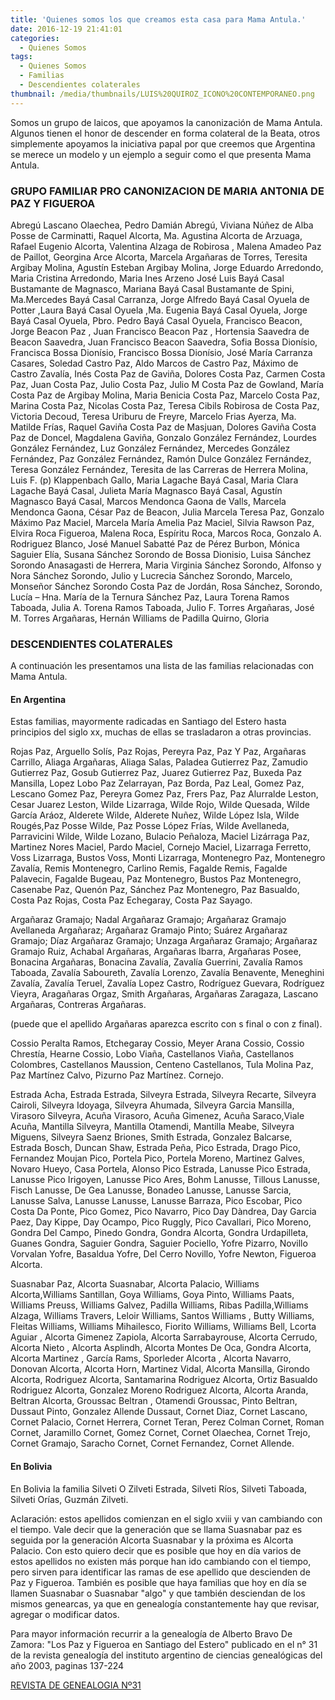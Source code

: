 ```yaml
---
title: 'Quienes somos los que creamos esta casa para Mama Antula.'
date: 2016-12-19 21:41:01
categories:
  - Quienes Somos
tags:
  - Quienes Somos
  - Familias
  - Descendientes colaterales
thumbnail: /media/thumbnails/LUIS%20QUIROZ_ICONO%20CONTEMPORANEO.png
---
```


Somos un grupo de laicos, que apoyamos la canonización de Mama Antula. Algunos tienen el honor de descender en forma colateral de la Beata, otros simplemente apoyamos la iniciativa papal por que creemos que Argentina se merece un modelo y un ejemplo a seguir como el que presenta Mama Antula.

### GRUPO FAMILIAR PRO CANONIZACION DE MARIA ANTONIA DE PAZ Y FIGUEROA

Abregú Lascano Olaechea,  Pedro Damián
Abregú,  Viviana Núñez de
Alba Posse de Carminatti, Raquel
Alcorta,  Ma. Agustina
Alcorta de Arzuaga, Rafael Eugenio
Alcorta, Valentina
Alzaga de Robirosa , Malena
Amadeo Paz de Paillot, Georgina
Arce  Alcorta, Marcela
Argañaras de Torres, Teresita
Argibay Molina, Agustín Esteban
Argibay Molina, Jorge Eduardo
Arredondo, Maria Cristina
Arredondo, Maria Ines
Arzeno José Luis
Bayá Casal Bustamante de Magnasco, Mariana
Bayá Casal Bustamante de Spini, Ma.Mercedes
Bayá Casal Carranza, Jorge Alfredo
Bayá Casal Oyuela de Potter ,Laura
Bayá Casal Oyuela ,Ma. Eugenia
Bayá Casal Oyuela, Jorge
Bayá Casal Oyuela, Pbro. Pedro
Bayá Casal Oyuela, Francisco
Beacon,  Jorge
Beacon Paz , Juan Francisco
Beacon Paz , Hortensia Saavedra de
Beacon Saavedra, Juan Francisco
Beacon Saavedra, Sofia
Bossa Dionísio, Francisca
Bossa Dionísio, Francisco
Bossa Dionísio, José María
Carranza Casares, Soledad
Castro Paz, Aldo Marcos de
Castro Paz, Máximo de
Castro Zavalía, Inés
Costa Paz de Gaviña, Dolores
Costa Paz, Carmen
Costa Paz, Juan
Costa Paz, Julio
Costa Paz, Julio M
Costa Paz de Gowland, María
Costa Paz de Argibay Molina, Maria Benicia
Costa Paz, Marcelo
Costa Paz, Marina
Costa Paz, Nicolas
Costa Paz, Teresa  Cibils Robirosa de
Costa Paz, Victoria
Decoud, Teresa Uriburu de
Freyre, Marcelo
Frias Ayerza, Ma. Matilde
Frías,  Raquel
Gaviña Costa Paz de Masjuan, Dolores
Gaviña Costa Paz de Doncel, Magdalena
Gaviña, Gonzalo
González Fernández, Lourdes
González Fernández, Luz
González Fernández, Mercedes
González Fernández, Paz
González Fernández, Ramón Dulce
González Fernández, Teresa
González Fernández, Teresita de las Carreras de
Herrera  Molina, Luis F. (p)
Klappenbach Gallo, Maria
Lagache Bayá Casal, Maria Clara
Lagache Bayá Casal, Julieta María
Magnasco  Bayá Casal, Agustín
Magnasco Bayá Casal, Marcos
Mendonca Gaona de Valls, Marcela
Mendonca Gaona, César
Paz de Beacon, Julia Marcela Teresa
Paz, Gonzalo Máximo
Paz  Maciel, Marcela María Amelia
Paz Maciel, Silvia
Rawson Paz, Elvira
Roca Figueroa, Malena
Roca, Espíritu
Roca, Marcos
Roca, Gonzalo A.
Rodriguez Blanco, José Manuel
Sabatté Paz de Pérez Burbon, Mónica
Saguier Elía, Susana
Sánchez Sorondo de Bossa Dionisio, Luisa
Sánchez Sorondo Anasagasti de Herrera, Maria Virginia
Sánchez Sorondo, Alfonso y Nora
Sánchez Sorondo, Julio y Lucrecia
Sánchez Sorondo, Marcelo, Monseñor
Sánchez Sorondo Costa Paz de Jordán, Rosa
Sánchez, Sorondo, Lucía – Hna. María de la Ternura
Sánchez Paz, Laura
Torena Ramos Taboada, Julia A.
Torena Ramos Taboada, Julio F.
Torres Argañaras, José M.
Torres Argañaras, Hernán
Williams de Padilla Quirno, Gloria

### DESCENDIENTES COLATERALES

A continuación les presentamos una lista de las familias relacionadas con Mama Antula.

#### En Argentina

Estas familias, mayormente  radicadas en Santiago del Estero hasta principios del siglo xx, muchas de ellas se trasladaron a otras provincias.

Rojas Paz, Arguello Solís, Paz Rojas, Pereyra Paz, Paz Y Paz, Argañaras Carrillo, Aliaga Argañaras, Aliaga Salas, Paladea Gutierrez Paz, Zamudio Gutierrez Paz, Gosub Gutierrez Paz, Juarez Gutierrez Paz, Buxeda Paz Mansilla, Lopez Lobo Paz Zelarrayan, Paz Borda, Paz Leal, Gomez Paz, Lescano Gomez Paz, Pereyra Gomez Paz, Frers Paz, Paz Alurralde Leston, Cesar Juarez Leston, Wilde Lizarraga, Wilde Rojo, Wilde Quesada, Wilde García Aráoz, Alderete Wilde, Alderete Nuñez, Wilde López Isla, Wilde Rougés,Paz Posse Wilde, Paz Posse López Frías, Wilde Avellaneda, Parravicini Wilde, Wilde Lozano, Bulacio Peñaloza, Maciel Lizárraga Paz, Martinez Nores Maciel, Pardo Maciel, Cornejo Maciel, Lizarraga Ferretto, Voss Lizarraga, Bustos Voss, Monti Lizarraga, Montenegro Paz, Montenegro Zavalía, Remis Montenegro, Carlino Remis, Fagalde Remis, Fagalde Palavecin, Fagalde Bugeau, Paz Montenegro, Bustos Paz Montenegro, Casenabe Paz, Quenón Paz, Sánchez Paz Montenegro, Paz Basualdo, Costa Paz Rojas, Costa Paz Echegaray, Costa Paz Sayago.

Argañaraz Gramajo; Nadal Argañaraz Gramajo; Argañaraz Gramajo Avellaneda Argañaraz; Argañaraz Gramajo Pinto; Suárez Argañaraz Gramajo; Díaz Argañaraz Gramajo; Unzaga Argañaraz Gramajo; Argañaraz Gramajo Ruiz, Achabal Argañaras, Argañaras Ibarra, Argañaras Posee, Bonacina Argañaras, Bonacina Zavalía, Zavalía Guerrini, Zavalía Ramos Taboada, Zavalía Saboureth, Zavalía Lorenzo, Zavalía Benavente, Meneghini Zavalía, Zavalía Teruel, Zavalía Lopez Castro, Rodríguez Guevara, Rodríguez Vieyra, Aragañaras Orgaz, Smith Argañaras, Argañaras Zaragaza, Lascano Argañaras, Contreras Argañaras.

(puede que el apellido Argañaras aparezca escrito con s final o con z final).

Cossio Peralta Ramos, Etchegaray Cossio, Meyer Arana Cossio, Cossio Chrestía, Hearne Cossio, Lobo Viaña, Castellanos Viaña, Castellanos Colombres, Castellanos Maussion, Centeno Castellanos, Tula Molina Paz, Paz Martínez Calvo, Pizurno Paz Martínez. Cornejo.

Estrada Acha, Estrada Estrada, Silveyra Estrada, Silveyra Recarte,   Silveyra Cairoli, Silveyra Idoyaga, Silveyra Ahumada, Silveyra Garcia Mansilla, Virasoro Silveyra, Acuña Virasoro, Acuña Gimenez, Acuña Saraco,Viale Acuña, Mantilla Silveyra, Mantilla Otamendi, Mantilla Meabe, Silveyra Miguens, Silveyra Saenz Briones, Smith Estrada, Gonzalez Balcarse, Estrada Bosch, Duncan Shaw, Estrada Peña, Pico Estrada, Drago Pico, Fernandez Moujan Pico, Portela Pico, Portela Moreno, Martinez Galves, Novaro Hueyo, Casa Portela, Alonso Pico Estrada, Lanusse Pico Estrada, Lanusse Pico Irigoyen, Lanusse Pico Ares, Bohm Lanusse, Tillous Lanusse, Fisch Lanusse, De Gea Lanusse, Bonadeo Lanusse, Lanusse Sarcia, Lanusse Salva, Lanusse Lanusse, Lanusse Barraza, Pico Escobar, Pico Costa Da Ponte, Pico Gomez, Pico Navarro, Pico Day Dàndrea, Day Garcia Paez, Day Kippe, Day Ocampo, Pico Ruggly, Pico Cavallari, Pico Moreno, Gondra Del Campo, Pinedo Gondra, Gondra Alcorta, Gondra Urdapilleta, Guanes Gondra, Saguier Gondra, Saguier Pociello, Yofre Pizarro, Novillo Vorvalan Yofre, Basaldua Yofre, Del Cerro Novillo, Yofre Newton, Figueroa Alcorta.

Suasnabar Paz, Alcorta Suasnabar, Alcorta Palacio, Williams Alcorta,Williams Santillan, Goya Williams, Goya Pinto, Williams Paats,         Williams Preuss,  Williams Galvez,  Padilla Williams,  Ribas Padilla,Williams Alzaga,   Williams Travers, Leloir Williams, Santos Williams , Butty  Williams, Fleitas Williams,  Williams Mihailesco,  Fiorito Williams, Williams Bell, Lcorta Aguiar ,  Alcorta Gimenez Zapiola, Alcorta Sarrabayrouse,  Alcorta Cerrudo, Alcorta Nieto ,  Alcorta Asplindh, Alcorta Montes De Oca, Gondra Alcorta, Alcorta Martinez , García Rams, Sporleder Alcorta ,  Alcorta Navarro, Donovan Alcorta, Alcorta Horn,  Martinez Vidal, Alcorta Mansilla, Girondo Alcorta, Rodriguez Alcorta, Santamarina Rodriguez Alcorta, Ortiz Basualdo Rodriguez Alcorta, Gonzalez Moreno Rodriguez Alcorta, Alcorta Aranda, Beltran Alcorta, Groussac Beltran , Otamendi Groussac, Pinto Beltran, Dussaut Pinto, Gonzalez Allende Dussaut, Cornet Diaz, Cornet Lascano, Cornet Palacio, Cornet Herrera, Cornet Teran, Perez Colman Cornet, Roman Cornet, Jaramillo Cornet, Gomez Cornet, Cornet Olaechea,   Cornet Trejo, Cornet Gramajo, Saracho Cornet,  Cornet Fernandez,  Cornet Allende.

#### En Bolivia

En Bolivia la familia Silveti O Zilveti Estrada, Silveti Ríos, Silveti Taboada, Silveti Orías, Guzmán Zilveti.

Aclaración: estos apellidos comienzan en el siglo xviii y van cambiando con el tiempo. Vale decir que la generación que se llama Suasnabar paz es seguida por la generación Alcorta Suasnabar  y la próxima es Alcorta Palacio. Con esto quiero decir que es posible que hoy en día varios de estos apellidos no existen más porque han ido cambiando con el tiempo, pero sirven para identificar las ramas de ese apellido que descienden de Paz y Figueroa. También es posible que haya familias que hoy en día se llamen Suasnabar o Suasnabar "algo" y que también desciendan de los mismos genearcas, ya que en genealogía constantemente hay que revisar, agregar o modificar datos.

Para mayor información recurrir a la genealogía de Alberto Bravo De Zamora: "Los Paz y Figueroa en Santiago del Estero" publicado en el n° 31 de la revista genealogía del instituto argentino de ciencias genealógicas del año 2003,  paginas 137-224

[REVISTA DE GENEALOGIA Nº31](http://www.mamaantula.org/GENEALOGIA%20-%20REVISTA%20DEL%20INSTITUTO%20ARGENTINO%20DE%20CIENCIAS%20GENEALOGICAS%20NRO31.pdf)
